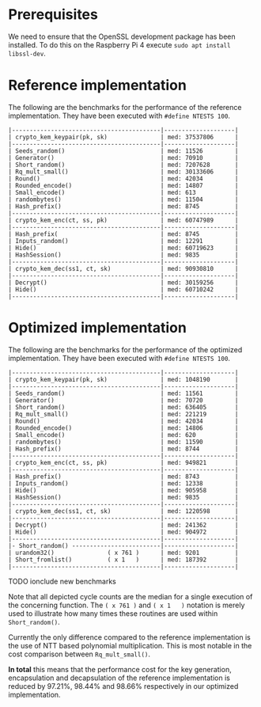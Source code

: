 # Prerequisites

We need to ensure that the OpenSSL development package has been installed. To do
this on the Raspberry Pi 4 execute `sudo apt install libssl-dev`.

# Reference implementation

The following are the benchmarks for the performance of the reference
implementation. They have been executed with `#define NTESTS 100`.

```shell
|------------------------------------------|--------------------|
| crypto_kem_keypair(pk, sk)               | med: 37537806      |
|------------------------------------------|--------------------|
| Seeds_random()                           | med: 11526         |
| Generator()                              | med: 70910         |
| Short_random()                           | med: 7207628       |
| Rq_mult_small()                          | med: 30133606      |
| Round()                                  | med: 42034         |
| Rounded_encode()                         | med: 14807         |
| Small_encode()                           | med: 613           |
| randombytes()                            | med: 11504         |
| Hash_prefix()                            | med: 8745          |
|------------------------------------------|--------------------|
| crypto_kem_enc(ct, ss, pk)               | med: 60747989      |
|------------------------------------------|--------------------|
| Hash_prefix(                             | med: 8745          |
| Inputs_random()                          | med: 12291         |
| Hide()                                   | med: 60719623      |
| HashSession()                            | med: 9835          |
|------------------------------------------|--------------------|
| crypto_kem_dec(ss1, ct, sk)              | med: 90930810      |
|------------------------------------------|--------------------|
| Decrypt()                                | med: 30159256      |
| Hide()                                   | med: 60710242      |
|------------------------------------------|--------------------|
```

# Optimized implementation

The following are the benchmarks for the performance of the optimized
implementation. They have been executed with `#define NTESTS 100`.

```shell
|------------------------------------------|--------------------|
| crypto_kem_keypair(pk, sk)               | med: 1048190       |
|------------------------------------------|--------------------|
| Seeds_random()                           | med: 11561         |
| Generator()                              | med: 70720         |
| Short_random()                           | med: 636405        |
| Rq_mult_small()                          | med: 221219        |
| Round()                                  | med: 42034         |
| Rounded_encode()                         | med: 14806         |
| Small_encode()                           | med: 620           |
| randombytes()                            | med: 11590         |
| Hash_prefix()                            | med: 8744          |
|------------------------------------------|--------------------|
| crypto_kem_enc(ct, ss, pk)               | med: 949821        |
|------------------------------------------|--------------------|
| Hash_prefix()                            | med: 8743          |
| Inputs_random()                          | med: 12338         |
| Hide()                                   | med: 905958        |
| HashSession()                            | med: 9835          |
|------------------------------------------|--------------------|
| crypto_kem_dec(ss1, ct, sk)              | med: 1220598       |
|------------------------------------------|--------------------|
| Decrypt()                                | med: 241362        |
| Hide()                                   | med: 904972        |
|------------------------------------------|--------------------|
|- Short_random() -------------------------|--------------------|
| urandom32()               ( x 761 )      | med: 9201          |
| Short_fromlist()          ( x 1   )      | med: 187392        |
|------------------------------------------|--------------------|
```

TODO ionclude new benchmarks

Note that all depicted cycle counts are the median for a single execution of the
concerning function. The `( x 761 )` and `( x 1   )` notation is merely used to
illustrate how many times these routines are used within `Short_random()`.

Currently the only difference compared to the reference implementation is the
use of NTT based polynomial multiplication. This is most notable in the cost
comparison between `Rq_mult_small()`.

**In total** this means that the performance cost for the key generation,
encapsulation and decapsulation of the reference implementation is reduced by
97.21%, 98.44% and 98.66% respectively in our optimized implementation.

